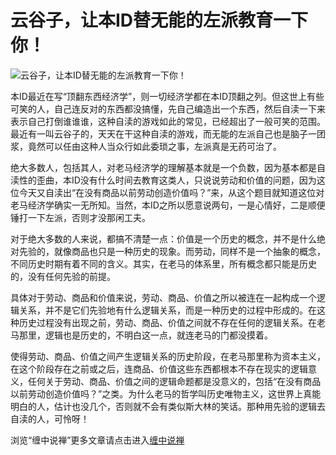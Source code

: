 云谷子，让本ID替无能的左派教育一下你！
====





![云谷子，让本ID替无能的左派教育一下你！](http://simg.sinajs.cn/blog7style/images/common/sg_trans.gif)





本ID最近在写“顶翻东西经济学”，则一切经济学都在本ID顶翻之列。但这世上有些可笑的人，自己连反对的东西都没搞懂，先自己编造出一个东西，然后自渎一下来表示自己打倒谁谁谁，这种自渎的游戏如此的常见，已经超出了一般可笑的范围。最近有一叫云谷子的，天天在干这种自渎的游戏，而无能的左派自己也是脑子一团浆，竟然可以任由这种人当众行如此委琐之事，左派真是无药可治了。

绝大多数人，包括其人，对老马经济学的理解基本就是一个负数，因为基本都是自渎性的歪曲，本ID没有什么时间去教育这类人，只说说劳动和价值的问题，因为这位今天又自渎出“在没有商品以前劳动创造价值吗？”来，从这个题目就知道这位对老马经济学确实一无所知。当然，本ID之所以愿意说两句，一是心情好，二是顺便锤打一下左派，否则才没那闲工夫。

对于绝大多数的人来说，都搞不清楚一点：价值是一个历史的概念，并不是什么绝对先验的，就像商品也只是一种历史的现象。而劳动，同样不是一个抽象的概念，不同历史时期有着不同的含义。其实，在老马的体系里，所有概念都只能是历史的，没有任何先验的前提。

具体对于劳动、商品和价值来说，劳动、商品、价值之所以被连在一起构成一个逻辑关系，并不是它们先验地有什么逻辑关系，而是一种历史的过程中形成的。在这种历史过程没有出现之前，劳动、商品、价值之间就不存在任何的逻辑关系。在老马那里，逻辑也是历史的，不明白这一点，就连老马的门都没摸着。

使得劳动、商品、价值之间产生逻辑关系的历史阶段，在老马那里称为资本主义，在这个阶段存在之前或之后，连商品、价值这些东西都根本不存在现实的逻辑意义，任何关于劳动、商品、价值之间的逻辑命题都是没意义的，包括“在没有商品以前劳动创造价值吗？”之类。为什么老马的哲学叫历史唯物主义，这世界上真能明白的人，估计也没几个，否则就不会有类似斯大林的笑话。那种用先验的逻辑去自渎的人，可怜呀！

浏览“缠中说禅”更多文章请点击进入[缠中说禅](http://blog.sina.com.cn/m/chzhshch)
